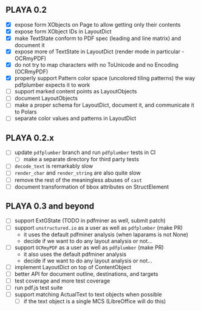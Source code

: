 ## PLAYA 0.2
- [x] expose form XObjects on Page to allow getting only their contents
- [x] expose form XObject IDs in LayoutDict
- [x] make TextState conform to PDF spec (leading and line matrix) and document it
- [x] expose more of TextState in LayoutDict (render mode in particular - OCRmyPDF)
- [x] do not try to map characters with no ToUnicode and no Encoding (OCRmyPDF)
- [x] properly support Pattern color space (uncolored tiling patterns) the
      way pdfplumber expects it to work
- [ ] support marked content points as LayoutObjects
- [ ] document LayoutObjects
- [ ] make a proper schema for LayoutDict, document it, and communicate it to Polars
- [ ] separate color values and patterns in LayoutDict

## PLAYA 0.2.x
- [ ] update `pdfplumber` branch and run `pdfplumber` tests in CI
  - [ ] make a separate directory for third party tests
- [ ] `decode_text` is remarkably slow
- [ ] `render_char` and `render_string` are also quite slow
- [ ] remove the rest of the meaningless abuses of `cast`
- [ ] document transformation of bbox attributes on StructElement

## PLAYA 0.3 and beyond
- [ ] support ExtGState (TODO in pdfminer as well, submit patch)
- [ ] support `unstructured.io` as a user as well as `pdfplumber` (make PR)
  - it uses the default pdfminer analysis (when laparams is not None)
  - decide if we want to do any layout analysis or not...
- [ ] support `OCRmyPDF` as a user as well as `pdfplumber` (make PR)
  - it also uses the default pdfminer analysis
  - decide if we want to do any layout analysis or not...
- [ ] implement LayoutDict on top of ContentObject
- [ ] better API for document outline, destinations, and targets
- [ ] test coverage and more test coverage
- [ ] run pdf.js test suite
- [ ] support matching ActualText to text objects when possible
  - [ ] if the text object is a single MCS (LibreOffice will do this)
